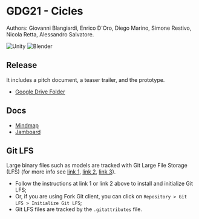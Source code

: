 # GDG21 - Cicles

Authors: Giovanni Blangiardi, Enrico D'Oro, Diego Marino, Simone Restivo, Nicola Retta, Alessandro Salvatore.

<img alt="Unity" src="https://img.shields.io/badge/unity%20-%23000000.svg?&style=for-the-badge&logo=unity&logoColor=white"/>
<img alt="Blender" src="https://img.shields.io/badge/blender%20-%23F5792A.svg?&style=for-the-badge&logo=blender&logoColor=white"/>

## Release

It includes a pitch document, a teaser trailer, and the prototype.
- [Google Drive Folder](https://drive.google.com/drive/folders/1Xnhk6BVQ4ppbF9VFc1ztyEs1xrsRU_cA?usp=sharing)

## Docs

- [Mindmap](https://drive.google.com/file/d/1FZ5HP83kJZP4AN1GF9j-5zsjyR26hB_e/view?usp=sharing)
- [Jamboard](https://jamboard.google.com/d/13vpuffTgaFGAcOgYKN6MYepPphe0NrU-njRXgcTv2s4/edit?usp=sharing)

## Git LFS

Large binary files such as models are tracked with Git Large File Storage (LFS) (for more info see [link 1](https://git-lfs.github.com/), [link 2](https://docs.github.com/en/github/managing-large-files/versioning-large-files), [link 3](https://thoughtbot.com/blog/how-to-git-with-unity)).

- Follow the instructions at link 1 or link 2 above to install and initialize Git LFS;
- Or, if you are using Fork Git client, you can click on `Repository > Git LFS > Initialize Git LFS`;
- Git LFS files are tracked by the `.gitattributes` file.
